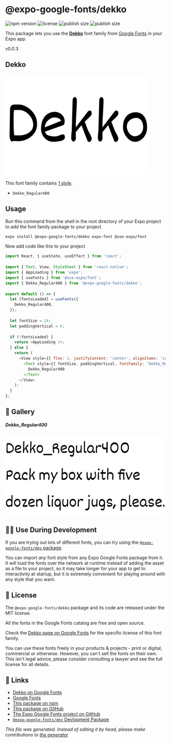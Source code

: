 # @expo-google-fonts/dekko

![npm version](https://flat.badgen.net/npm/v/@expo-google-fonts/dekko)
![license](https://flat.badgen.net/github/license/expo/google-fonts)
![publish size](https://flat.badgen.net/packagephobia/install/@expo-google-fonts/dekko)
![publish size](https://flat.badgen.net/packagephobia/publish/@expo-google-fonts/dekko)

This package lets you use the [**Dekko**](https://fonts.google.com/specimen/Dekko) font family from [Google Fonts](https://fonts.google.com/) in your Expo app.

v0.0.3

## Dekko

![Dekko](./font-family.png)

This font family contains [1 style](#gallery).

- `Dekko_Regular400`

## Usage

Run this command from the shell in the root directory of your Expo project to add the font family package to your project
```sh
expo install @expo-google-fonts/dekko expo-font @use-expo/font
```

Now add code like this to your project
```js
import React, { useState, useEffect } from 'react';

import { Text, View, StyleSheet } from 'react-native';
import { AppLoading } from 'expo';
import { useFonts } from '@use-expo/font';
import { Dekko_Regular400 } from '@expo-google-fonts/dekko';

export default () => {
  let [fontsLoaded] = useFonts({
    Dekko_Regular400,
  });

  let fontSize = 24;
  let paddingVertical = 6;

  if (!fontsLoaded) {
    return <AppLoading />;
  } else {
    return (
      <View style={{ flex: 1, justifyContent: 'center', alignItems: 'center' }}>
        <Text style={{ fontSize, paddingVertical, fontFamily: 'Dekko_Regular400' }}>
          Dekko_Regular400
        </Text>
      </View>
    );
  }
};

```

## 🔡 Gallery

##### Dekko_Regular400
![Dekko_Regular400](./71d66d24dfda326e074654507fa7b6be6a766f318cf01f17b000fdc6f870fb4d.ttf.png)


## 👩‍💻 Use During Development

If you are trying out lots of different fonts, you can try using the [`@expo-google-fonts/dev` package](https://github.com/expo/google-fonts/tree/master/font-packages/dev#readme).

You can import *any* font style from any Expo Google Fonts package from it. It will load the fonts
over the network at runtime instead of adding the asset as a file to your project, so it may take longer
for your app to get to interactivity at startup, but it is extremely convenient
for playing around with any style that you want.

## 📖 License

The `@expo-google-fonts/dekko` package and its code are released under the MIT license.

All the fonts in the Google Fonts catalog are free and open source.

Check the [Dekko page on Google Fonts](https://fonts.google.com/specimen/Dekko) for the specific license of this font family.

You can use these fonts freely in your products & projects - print or digital, commercial or otherwise. However, you can't sell the fonts on their own. This isn't legal advice, please consider consulting a lawyer and see the full license for all details.

## 🔗 Links

- [Dekko on Google Fonts](https://fonts.google.com/specimen/Dekko)
- [Google Fonts](https://fonts.google.com/)
- [This package on npm](https://www.npmjs.com/package/@expo-google-fonts/dekko)
- [This package on GitHub](https://github.com/expo/google-fonts/tree/master/font-packages/dekko)
- [The Expo Google Fonts project on GitHub](https://github.com/expo/google-fonts)
- [`@expo-google-fonts/dev` Devlopment Package](https://github.com/expo/google-fonts/tree/master/font-packages/dev)


*This file was generated. Instead of editing it by head, please make contributions to [the generator](https://github.com/expo/google-fonts/tree/master/packages/generator)*
